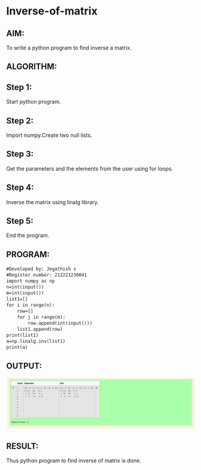 # Inverse-of-matrix

## AIM:
To write a python program to find inverse a matrix.

## ALGORITHM:
## Step 1:
Start python program.

## Step 2:
Import numpy.Create two null lists.

## Step 3:
Get the parameters and the elements from the user using for loops.

## Step 4:
Inverse the matrix using linalg library.

## Step 5:
End the program.


## PROGRAM:
```
#Developed by: Jegathish s
#Register number: 212221230041
import numpy as np
n=int(input())
m=int(input())
list1=[]
for i in range(n):
    row=[]
    for j in range(m):
        row.append(int(input()))
    list1.append(row)
print(list1)
a=np.linalg.inv(list1)
print(a)
```
## OUTPUT:
![output](inv.png)
## RESULT:
Thus python program to find inverse of matrix is done.
